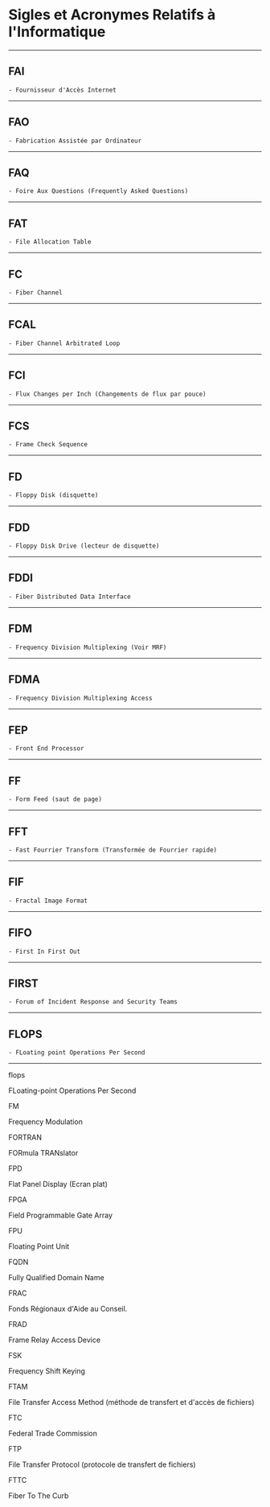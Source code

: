# **Sigles et Acronymes Relatifs à l'Informatique**

---
## **FAI**

    - Fournisseur d'Accès Internet
---
## **FAO**

    - Fabrication Assistée par Ordinateur
---
## **FAQ**

    - Foire Aux Questions (Frequently Asked Questions)
---
## **FAT**

    - File Allocation Table
---
## **FC**

    - Fiber Channel
---
## **FCAL**

    - Fiber Channel Arbitrated Loop
---
## **FCI**

    - Flux Changes per Inch (Changements de flux par pouce)
---
## **FCS**

    - Frame Check Sequence
---
## **FD**

    - Floppy Disk (disquette)
---
## **FDD**

    - Floppy Disk Drive (lecteur de disquette)
---
## **FDDI**

    - Fiber Distributed Data Interface
---
## **FDM**

    - Frequency Division Multiplexing (Voir MRF)
---
## **FDMA**

    - Frequency Division Multiplexing Access
---
## **FEP**

    - Front End Processor
---
## **FF**

    - Form Feed (saut de page)
---
## **FFT**

    - Fast Fourrier Transform (Transformée de Fourrier rapide)
---
## **FIF**

    - Fractal Image Format
---
## **FIFO**

    - First In First Out
---
## **FIRST**

    - Forum of Incident Response and Security Teams
---
## **FLOPS**

    - FLoating point Operations Per Second
---
flops

FLoating-point Operations Per Second

FM

Frequency Modulation

FORTRAN

FORmula TRANslator

FPD

Flat Panel Display (Ecran plat)

FPGA

Field Programmable Gate Array

FPU

Floating Point Unit

FQDN

Fully Qualified Domain Name

FRAC

Fonds Régionaux d'Aide au Conseil.

FRAD

Frame Relay Access Device

FSK

Frequency Shift Keying

FTAM

File Transfer Access Method (méthode de transfert et d'accès de fichiers)

FTC

Federal Trade Commission

FTP

File Transfer Protocol (protocole de transfert de fichiers)

FTTC

Fiber To The Curb